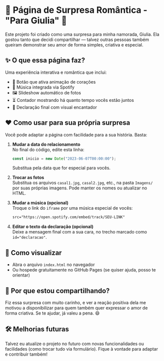 # 💖 Página de Surpresa Romântica - "Para Giulia" 💖

Este projeto foi criado como uma surpresa para minha namorada, Giulia. Ela gostou tanto que decidi compartilhar — talvez outras pessoas também queiram demonstrar seu amor de forma simples, criativa e especial.

## ✨ O que essa página faz?

Uma experiência interativa e romântica que inclui:

- 💜 Botão que ativa animação de corações
- 🎵 Música integrada via Spotify
- 🖼️ Slideshow automático de fotos
- ⏳ Contador mostrando há quanto tempo vocês estão juntos
- 💌 Declaração final com visual encantador

## ❤️ Como usar para sua própria surpresa

Você pode adaptar a página com facilidade para a sua história. Basta:

1. **Mudar a data do relacionamento**  
   No final do código, edite esta linha:
   ```js
   const inicio = new Date("2023-06-07T00:00:00");
   ```
   Substitua pela data que for especial para vocês.

2. **Trocar as fotos**  
   Substitua os arquivos `casal1.jpg`, `casal2.jpg`, etc., na pasta `Imagens/` por suas próprias imagens. Pode manter os nomes ou atualizar no HTML.

3. **Mudar a música (opcional)**  
   Troque o link do `iframe` por uma música especial de vocês:
   ```html
   src="https://open.spotify.com/embed/track/SEU-LINK"
   ```

4. **Editar o texto da declaração (opcional)**  
   Deixe a mensagem final com a sua cara, no trecho marcado como `id="declaracao"`.

## 🚀 Como visualizar

- Abra o arquivo `index.html` no navegador  
- Ou hospede gratuitamente no GitHub Pages (se quiser ajuda, posso te orientar)

## 🧡 Por que estou compartilhando?

Fiz essa surpresa com muito carinho, e ver a reação positiva dela me motivou a disponibilizar para quem também quer expressar o amor de forma criativa. Se te ajudar, já valeu a pena. 😄

## 🛠️ Melhorias futuras

Talvez eu atualize o projeto no futuro com novas funcionalidades ou facilidades (como trocar tudo via formulário). Fique à vontade para adaptar e contribuir também!
